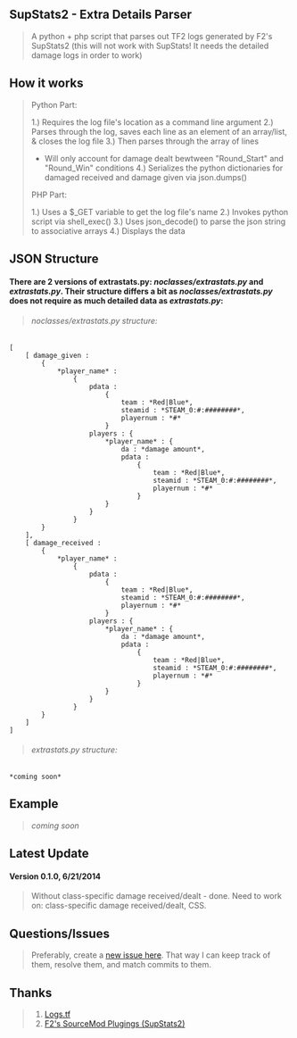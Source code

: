 ## SupStats2 - Extra Details Parser
> A python + php script that parses out TF2 logs generated by F2's SupStats2 (this will not work with SupStats! It needs the detailed damage logs in order to work)

## How it works
> Python Part:
>
> 1.) Requires the log file's location as a command line argument
> 2.) Parses through the log, saves each line as an element of an array/list, & closes the log file
> 3.) Then parses through the array of lines
>	* Will only account for damage dealt bewtween "Round_Start" and "Round_Win" conditions
> 4.) Serializes the python dictionaries for damaged received and damage given via json.dumps()
>
> PHP Part:
>
> 1.) Uses a $_GET variable to get the log file's name
> 2.) Invokes python script via shell_exec()
> 3.) Uses json_decode() to parse the json string to associative arrays
> 4.) Displays the data

## JSON Structure
#### There are 2 versions of extrastats.py: *noclasses/extrastats.py* and *extrastats.py*. Their structure differs a bit as *noclasses/extrastats.py* does not require as much detailed data as *extrastats.py*:

> ###### *noclasses/extrastats.py* structure:
	[ 
		[ damage_given : 
			{ 
				*player_name* : 
					{
						pdata : 
							{
								team : *Red|Blue*,
								steamid : *STEAM_0:#:########*,
								playernum : *#*
							}
						players : {
							*player_name* : {
								da : *damage amount*,
								pdata : 
									{
										team : *Red|Blue*,
										steamid : *STEAM_0:#:########*,
										playernum : *#*
									}
							}
						}
					}
			}
		],
		[ damage_received : 
			{ 
				*player_name* : 
					{
						pdata : 
							{
								team : *Red|Blue*,
								steamid : *STEAM_0:#:########*,
								playernum : *#*
							}
						players : {
							*player_name* : {
								da : *damage amount*,
								pdata : 
									{
										team : *Red|Blue*,
										steamid : *STEAM_0:#:########*,
										playernum : *#*
									}
							}
						}
					}
			}
		]
	]

> ###### *extrastats.py* structure:
	*coming soon*

## Example
> *coming soon*

## Latest Update

#### Version 0.1.0, 6/21/2014
> Without class-specific damage received/dealt - done.
> Need to work on: class-specific damage received/dealt, CSS.

## Questions/Issues
> Preferably, create a [new issue here](https://github.com/mnemyx/logstfextra/issues/new). That way I can keep track of them, resolve them, and match commits to them.

## Thanks
> 1. [Logs.tf](https://logs.tf)
> 2. [F2's SourceMod Plugings (SupStats2)](http://teamfortress.tv/thread/13598/?page=1#post-1)